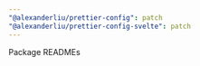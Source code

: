 ```yaml
---
"@alexanderliu/prettier-config": patch
"@alexanderliu/prettier-config-svelte": patch
---
```


Package READMEs
